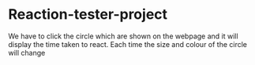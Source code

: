# Reaction-tester-project
We have to click the circle which are shown on the webpage and it will display the time taken to react. Each time the size and colour of the circle will change

